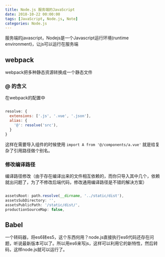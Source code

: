 ```yaml
---
title: Node.js 服务端的JavaScript
date: 2018-10-22 00:00:00
tags: [JavaScript, Node.js, Note]
categories: Node.js
---
```


服务端的javascript，Nodejs是一个Javascript运行环境(runtime environment)，让js可以运行在服务端

<!-- more -->

## webpack

webpack把多种静态资源转换成一个静态文件

### @ 的含义

在webpack的配置中

```js

resolve: {
  extensions: ['.js', '.vue', '.json'],
  alias: {
    '@': resolve('src'),
  }
}

```

这样在需要导入组件的时候使用 `import A from '@/components/a.vue'` 就是给复杂了引用路径做个别名。

### 修改编译路径

编译路径修改（由于存在编译出来的文件相互依赖的，而你只导入其中几个，依赖就出问题了，为了不修改后端代码，修改通用编译路径是不错的解决方案）

```js

assetsRoot: path.resolve(__dirname, '../static/dist'),
assetsSubDirectory: '',
assetsPublicPath: '/static/dist/',
productionSourceMap: false,

```

## Babel

一个转码器，将es6转es5，这个东西何用？node.js直接执行es6代码还存在问题，听说最新版本可以了。所以用es6来写js，这样可以利用它的新特性，然后转码，这样node.js就可以运行了。
